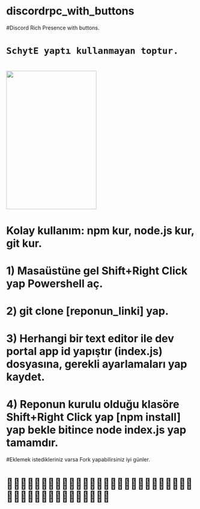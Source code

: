 # discordrpc_with_buttons
#Discord Rich Presence with buttons.
# ```SchytE yaptı kullanmayan toptur.```
# <img alt="" src="https://media.discordapp.net/attachments/331814278808076288/801514315349229669/unknown.png" style="width: 240px; height: 368px;">
# Kolay kullanım: npm kur, node.js kur, git kur.
# 1) Masaüstüne gel Shift+Right Click yap Powershell aç.
# 2) git clone [reponun_linki] yap.
# 3) Herhangi bir text editor ile dev portal app id yapıştır (index.js) dosyasına, gerekli ayarlamaları yap kaydet.
# 4) Reponun kurulu olduğu klasöre Shift+Right Click yap [npm install] yap bekle bitince node index.js yap tamamdır.
#Eklemek istedikleriniz varsa Fork yapabilirsiniz iyi günler.
# 🤡🤡🤡🤡🤡🤡🤡🤡🤡🤡🤡🤡🤡🤡🤡🤡🤡🤡🤡🤡🤡🤡🤡🤡🤡🤡🤡🤡🤡🤡🤡🤡🤡🤡🤡🤡🤡🤡🤡🤡🤡🤡

